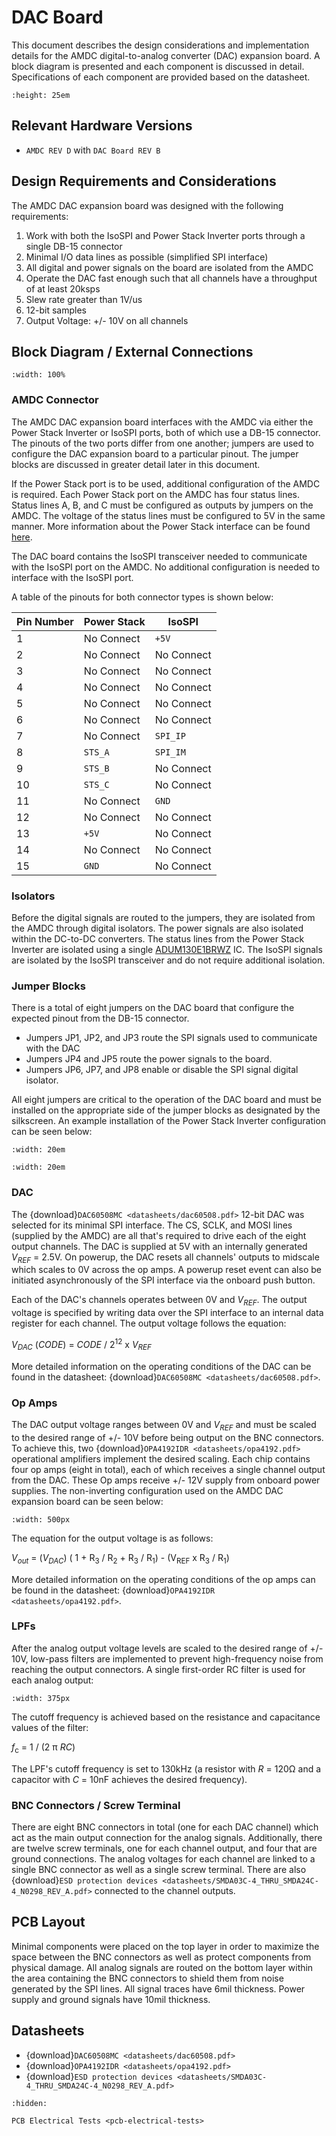 # DAC Board

This document describes the design considerations and implementation details for the AMDC digital-to-analog converter (DAC) expansion board. A block diagram is presented and each component is discussed in detail. Specifications of each component are provided based on the datasheet.

```{image} images/amdc-dac.jpg
:height: 25em
```

## Relevant Hardware Versions

- `AMDC REV D` with `DAC Board REV B`

## Design Requirements and Considerations

The AMDC DAC expansion board was designed with the following requirements:
1. Work with both the IsoSPI and Power Stack Inverter ports through a single DB-15 connector
2. Minimal I/O data lines as possible (simplified SPI interface)
3. All digital and power signals on the board are isolated from the AMDC
4. Operate the DAC fast enough such that all channels have a throughput of at least 20ksps
5. Slew rate greater than 1V/us
6. 12-bit samples
7. Output Voltage: +/- 10V on all channels

## Block Diagram / External Connections

```{image} images/amdc-dac.svg
:width: 100%
```

### AMDC Connector

The AMDC DAC expansion board interfaces with the AMDC via either the Power Stack Inverter or IsoSPI ports, both of which use a DB-15 connector. The pinouts of the two ports differ from one another; jumpers are used to configure the DAC expansion board to a particular pinout. The jumper blocks are discussed in greater detail later in this document.

If the Power Stack port is to be used, additional configuration of the AMDC is required. Each Power Stack port on the AMDC has four status lines. Status lines A, B, and C must be configured as outputs by jumpers on the AMDC. The voltage of the status lines must be configured to 5V in the same manner. More information about the Power Stack interface can be found [here](/hardware/subsystems/power-stack.md).

The DAC board contains the IsoSPI transceiver needed to communicate with the IsoSPI port on the AMDC. No additional configuration is needed to interface with the IsoSPI port.

A table of the pinouts for both connector types is shown below:

 
| Pin Number | Power Stack | IsoSPI     |
|------------|-------------|------------|
| 1          | No Connect  | `+5V`      |
| 2          | No Connect  | No Connect |
| 3          | No Connect  | No Connect |
| 4          | No Connect  | No Connect |
| 5          | No Connect  | No Connect |
| 6          | No Connect  | No Connect |
| 7          | No Connect  | `SPI_IP`   |
| 8          | `STS_A`     | `SPI_IM`   |
| 9          | `STS_B`     | No Connect |
| 10         | `STS_C`     | No Connect |
| 11         | No Connect  | `GND`      |
| 12         | No Connect  | No Connect |
| 13         | `+5V`       | No Connect |
| 14         | No Connect  | No Connect |
| 15         | `GND`       | No Connect |

### Isolators

Before the digital signals are routed to the jumpers, they are isolated from the AMDC through digital isolators. The power signals are also isolated within the DC-to-DC converters. The status lines from the Power Stack Inverter are isolated using a single [ADUM130E1BRWZ](https://www.analog.com/media/en/technical-documentation/data-sheets/ADuM130D_130E_131D_131E.pdf) IC. The IsoSPI signals are isolated by the IsoSPI transceiver and do not require additional isolation.

### Jumper Blocks

There is a total of eight jumpers on the DAC board that configure the expected pinout from the DB-15 connector. 

- Jumpers JP1, JP2, and JP3 route the SPI signals used to communicate with the DAC 
- Jumpers JP4 and JP5 route the power signals to the board. 
- Jumpers JP6, JP7, and JP8 enable or disable the SPI signal digital isolator. 

All eight jumpers are critical to the operation of the DAC board and must be installed on the appropriate side of the jumper blocks as designated by the silkscreen. An example installation of the Power Stack Inverter configuration can be seen below:

```{image} images/amdc-dac-jmp1.jpg
:width: 20em
```

```{image} images/amdc-dac-jmp2.jpg
:width: 20em
```

### DAC

The {download}`DAC60508MC <datasheets/dac60508.pdf>` 12-bit DAC was selected for its minimal SPI interface. The CS, SCLK, and MOSI lines (supplied by the AMDC) are all that's required to drive each of the eight output channels. The DAC is supplied at 5V with an internally generated _V_<sub>_REF_</sub> = 2.5V. On powerup, the DAC resets all channels' outputs to midscale which scales to 0V across the op amps. A powerup reset event can also be initiated asynchronously of the SPI interface via the onboard push button.

Each of the DAC's channels operates between 0V and _V_<sub>_REF_</sub>. The output voltage is specified by writing data over the SPI interface to an internal data register for each channel. The output voltage follows the equation:

_V_<sub>_DAC_</sub> (_CODE_) = _CODE_ / 2<sup>12</sup> x _V_<sub>_REF_</sub>

More detailed information on the operating conditions of the DAC can be found in the datasheet: {download}`DAC60508MC <datasheets/dac60508.pdf>`.

### Op Amps

The DAC output voltage ranges between 0V and _V_<sub>_REF_</sub> and must be scaled to the desired range of +/- 10V before being output on the BNC connectors. To achieve this, two {download}`OPA4192IDR <datasheets/opa4192.pdf>` operational amplifiers implement the desired scaling. Each chip contains four op amps (eight in total), each of which receives a single channel output from the DAC. These Op amps receive +/- 12V supply from onboard power supplies. The non-inverting configuration used on the AMDC DAC expansion board can be seen below:

```{image} images/amdc-dac_op_amp.svg
:width: 500px
```

The equation for the output voltage is as follows:

_V_<sub>_out_</sub> = (_V_<sub>_DAC_</sub>) ( 1 + R<sub>3</sub> / R<sub>2</sub> + R<sub>3</sub> / R<sub>1</sub>) - (V<sub>REF</sub> x R<sub>3</sub> / R<sub>1</sub>)

More detailed information on the operating conditions of the op amps can be found in the datasheet: {download}`OPA4192IDR <datasheets/opa4192.pdf>`.

### LPFs

After the analog output voltage levels are scaled to the desired range of +/- 10V, low-pass filters are implemented to prevent high-frequency noise from reaching the output connectors. A single first-order RC filter is used for each analog output:

```{image} images/amdc-dac_lpf.svg
:width: 375px
```

The cutoff frequency is achieved based on  the resistance and capacitance values of the filter:

_f_<sub>c</sub> = 1 / (2 π _RC_)

The LPF's cutoff frequency is set to 130kHz (a resistor with _R_ = 120Ω and a capacitor with _C_ = 10nF achieves the desired frequency).

### BNC Connectors / Screw Terminal 

There are eight BNC connectors in total (one for each DAC channel) which act as the main output connection for the analog signals. Additionally, there are twelve screw terminals, one for each channel output, and four that are ground connections. The analog voltages for each channel are linked to a single BNC connector as well as a single screw terminal. There are also {download}`ESD protection devices <datasheets/SMDA03C-4_THRU_SMDA24C-4_N0298_REV_A.pdf>` connected to the channel outputs.

## PCB Layout

Minimal components were placed on the top layer in order to maximize the space between the BNC connectors as well as protect components from physical damage. All analog signals are routed on the bottom layer within the area containing the BNC connectors to shield them from noise generated by the SPI lines. All signal traces have 6mil thickness. Power supply and ground signals have 10mil thickness.

## Datasheets

- {download}`DAC60508MC <datasheets/dac60508.pdf>`
- {download}`OPA4192IDR <datasheets/opa4192.pdf>`
- {download}`ESD protection devices <datasheets/SMDA03C-4_THRU_SMDA24C-4_N0298_REV_A.pdf>`


```{toctree}
:hidden:

PCB Electrical Tests <pcb-electrical-tests>
```
